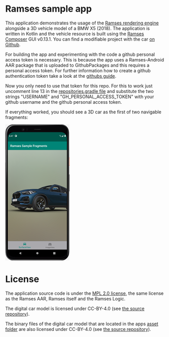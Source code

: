 # Ramses sample app

This application demonstrates the usage of the [Ramses rendering engine](https://ramses-sdk.readthedocs.io/en/latest/index.html) alongside
a 3D vehicle model of a BMW X5 (2018). The application is written in Kotlin and
the vehicle resource is built using the [Ramses Composer](https://github.com/bmwcarit/ramses-composer) GUI
v0.13.1. You can find a modifiable project with the car [on Github](https://github.com/bmwcarit/digital-car-3d).

For building the app and experimenting with the code a github personal access token is necessary.
This is because the app uses a Ramses-Android AAR package that is uploaded to GithubPackages and this requires a personal access token.
For further information how to create a github authentication token take a look at the [githubs guide](https://docs.github.com/en/authentication/keeping-your-account-and-data-secure/creating-a-personal-access-token).

Now you only need to use that token for this repo.
For this to work just uncomment line 13 in the [repositories.gradle file](./repositories.gradle) and substitute the two strings "USERNAME" and
"GH_PERSONAL_ACCESS_TOKEN" with your github username and the github personal access token.

If everything worked, you should see a 3D car as the first of two navigable fragments:

![Car](./doc/screenshot.png)

# License

The application source code is under the [MPL 2.0 license](./LICENSE.txt), the same license as the Ramses AAR,
Ramses itself and the Ramses Logic.

The digital car model is licensed under CC-BY-4.0 (see [the source repository](https://github.com/bmwcarit/digital-car-3d)).

The binary files of the digital car model that are located in the apps [asset folder](./app/src/main/assets) are also licensed under CC-BY-4.0 (see [the source repository](https://github.com/bmwcarit/digital-car-3d)).
